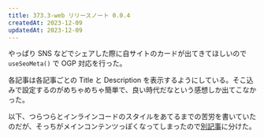 ```yaml
---
title: 373.3-web リリースノート 0.0.4
createdAt: 2023-12-09
updatedAt: 2023-12-09
---
```


やっぱり SNS などでシェアした際に自サイトのカードが出てきてほしいので `useSeoMeta()` で OGP 対応を行った。

<!--more-->

各記事は各記事ごとの Title と Description を表示するようにしている。そこ込みで設定するのがめちゃめちゃ簡単で、良い時代だなという感想しか出てこなかった。

以下、つらつらとインラインコードのスタイルをあてるまでの苦労を書いていたのだが、そっちがメインコンテンツっぽくなってしまったので[別記事](./2023-12-10)に分けた。
